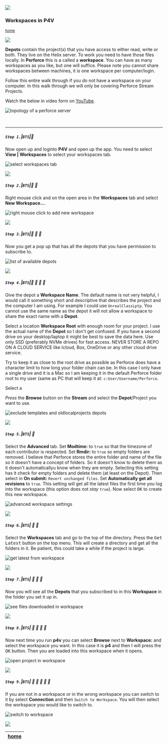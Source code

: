 ![](../images/line3.png)

### Workspaces in P4V

<sub>[home](../README.md#user-content-p4v)</sub>

![](../images/line3.png)

**Depots** contain the project(s) that you have access to either read, write or both.  They live on the Helix server.  To work you need to have those files locally.  In **Perforce** this is a called a **workspace**.  You can have as many workspaces as you like, but one will suffice. Please note you cannot share workspaces between machines, it is one workspace per computer/login.

Follow this entire walk through if you do not have a workspace on your computer.  In this walk through we will only be covering Perforce Stream Projects.

Watch the below in video form on [YouTube](https://youtu.be/_4PouqEbglA).

![topology of a perforce server](images/topology.png)

<br>

---


##### `Step 1.`\|`BTS`|:small_blue_diamond:

Now open up and loginto **P4V** and open up the app.  You need to select **View | Workspaces** to select your workspaces tab.

![select workspaces tab](images/workspacesTab.png)

![](../images/line2.png)

##### `Step 2.`\|`BTS`|:small_blue_diamond: :small_blue_diamond: 

Right mouse click and on the open area in the **Workspaces** tab and select **New Workspace...**.

![right mouse click to add new workspace](images/newWorkspace.png)

![](../images/line2.png)

##### `Step 3.`\|`BTS`|:small_blue_diamond: :small_blue_diamond: :small_blue_diamond:

Now you get a pop up that has all the depots that you have permission to subscribe to. 

![list of available depots](images/whichDepots.png)

![](../images/line2.png)

##### `Step 4.`\|`BTS`|:small_blue_diamond: :small_blue_diamond: :small_blue_diamond: :small_blue_diamond:

Give the depot a **Workspace Name**. The default name is not very helpful, I would call it something short and descriptive that describes the project and the computer I am using.  For example I could use `UnrealClassLptp`. You cannot use the same name as the depot it will not allow a workspace to share the exact name with a **Depot**.

Select a location **Workspace Root** with enough room for your project. I use the actual name of the **Depot** so I don't get confused. If you have a second drive on your desktop/laptop it might be best to save the data here.  Use only SSD (preferably NVMe drives) for fast access.  NEVER STORE A REPO ON A CLOUD SERVICE like Icloud, Box, OneDrive or any other cloud drive service. 

Try to keep it as close to the root drive as possible as Perforce does have a character limit to how long your folder chain can be. In this case I only have a single drive and it is a Mac so I am keeping it in the default Perforce folder root to my user (same as PC that will keep it at: `c:User/Username/Perforce`.

Select a 

*Press* the **Browse** button on the **Stream** and select the **Depot**/Project you want to use.

![exclude templates and oldlocalprojects depots](images/excludeTrees.png)

![](../images/line2.png)

##### `Step 5.`\|`BTS`| :small_orange_diamond:

Select the **Advanced** tab.  Set **Modtime:** to `true` so that the timezone of each contributor is respected.  Set **Rmdir:** to `true` so empty folders are removed.  I believe that Perforce stores the entire folder and name of the file so it doesn't have a concept of folders.  So it doesn't know to delete them as it doesn't automaticallyu know when they are empty.  Selecting this setting has it check for empty folders and delete them (at least on the Depot). Then select in **On submit:** `Revert unchanged files`.  Set **Automatically get all revisions** to `true`. This setting will get all the latest files the first time you log into the workspace (this option does not *stay* `true`). Now select <kbd>OK</kbd> to create this new workspace.

![advanced workspace settings](images/advancedWorkspaces.png)

![](../images/line2.png)

##### `Step 6.`\|`BTS`| :small_orange_diamond: :small_blue_diamond:

Select the **Workspaces** tab and go to the top of the directory.  Press the <kbd>Get Latest</kbd> button on the top menu. This will create a directory and get all the folders in it.  Be patient, this could take a while if the project is large.

![get latest from workspace](images/getLatest.png)

![](../images/line2.png)

##### `Step 7.`\|`BTS`| :small_orange_diamond: :small_blue_diamond: :small_blue_diamond:

Now you will see all the **Depots** that you subscribed to in this **Workspace** in the folder you set it up in.

![see files downloaded in workspace](images/seeDepots.png)

![](../images/line2.png)

##### `Step 8.`\|`BTS`| :small_orange_diamond: :small_blue_diamond: :small_blue_diamond: :small_blue_diamond:

Now next time you run **p4v** you can select **Browse** next to **Workspace:** and select the workspace you want.  In this case it is **p4** and then I will press the <kbd>OK</kbd> button.  Then you are loaded into this workspace when it opens.

![open project in workspace](images/loadWorspaceOnBoot.png)

![](../images/line2.png)

##### `Step 9.`\|`BTS`| :small_orange_diamond: :small_blue_diamond: :small_blue_diamond: :small_blue_diamond: :small_blue_diamond:

If you are not in a workspace or in the wrong workspace you can switch to it by select **Connection** and then `Switch to Workspace`. You will then select the workspace you would like to switch to.

![switch to workspace](images/switchToWorkspace.png)



![](../images/line.png)

| [home](../README.md#user-content-p4v) |
|---|
